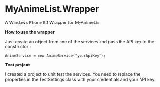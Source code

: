 # MyAnimeList.Wrapper
A Windows Phone 8.1 Wrapper for MyAnimeList

__How to use the wrapper__

Just create an object from one of the services and pass the API key to the constructor :
```
AnimeService = new AnimeService("yourApiKey");
```
__Test project__

I created a project to unit test the services. You need to replace the properties in the TestSettings class with your credentials and your API key.


